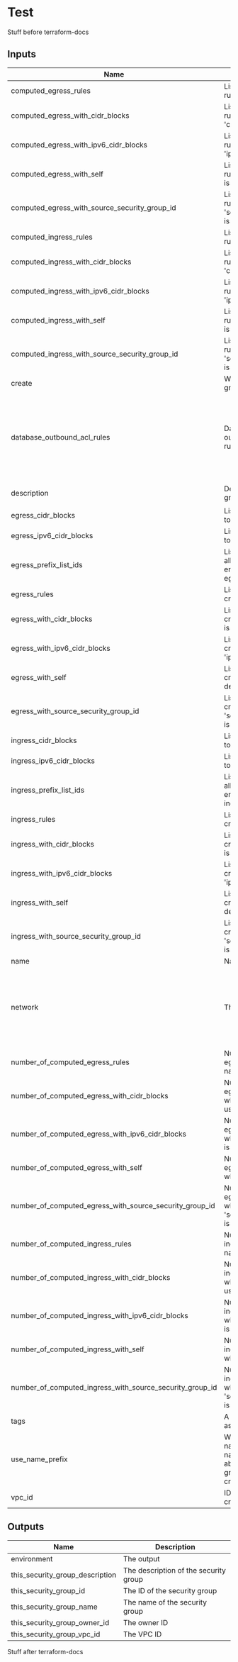 # Test

Stuff before terraform-docs

<!-- BEGINNING OF PRE-COMMIT-TERRAFORM DOCS HOOK -->
## Inputs

| Name | Description | Type | Default | Required |
|------|-------------|:----:|:-----:|:-----:|
| computed_egress_rules | List of computed egress rules to create by name | list(string) | `[]` | no |
| computed_egress_with_cidr_blocks | List of computed egress rules to create where 'cidr_blocks' is used | list(map(string)) | `[]` | no |
| computed_egress_with_ipv6_cidr_blocks | List of computed egress rules to create where 'ipv6_cidr_blocks' is used | list(map(string)) | `[]` | no |
| computed_egress_with_self | List of computed egress rules to create where 'self' is defined | list(map(string)) | `[]` | no |
| computed_egress_with_source_security_group_id | List of computed egress rules to create where 'source_security_group_id' is used | list(map(string)) | `[]` | no |
| computed_ingress_rules | List of computed ingress rules to create by name | list(string) | `[]` | no |
| computed_ingress_with_cidr_blocks | List of computed ingress rules to create where 'cidr_blocks' is used | list(map(string)) | `[]` | no |
| computed_ingress_with_ipv6_cidr_blocks | List of computed ingress rules to create where 'ipv6_cidr_blocks' is used | list(map(string)) | `[]` | no |
| computed_ingress_with_self | List of computed ingress rules to create where 'self' is defined | list(map(string)) | `[]` | no |
| computed_ingress_with_source_security_group_id | List of computed ingress rules to create where 'source_security_group_id' is used | list(map(string)) | `[]` | no |
| create | Whether to create security group and all rules | bool | `true` | no |
| database_outbound_acl_rules | Database subnets outbound network ACL rules | list(map(string)) | `[ { "cidr_block": "0.0.0.0/0", "from_port": 0, "protocol": "-1", "rule_action": "allow", "rule_number": 100, "to_port": 0 } ]` | no |
| description | Description of security group | string | `Security Group managed by Terraform` | no |
| egress_cidr_blocks | List of IPv4 CIDR ranges to use on all egress rules | list(string) | `[ "0.0.0.0/0" ]` | no |
| egress_ipv6_cidr_blocks | List of IPv6 CIDR ranges to use on all egress rules | list(string) | `[ "::/0" ]` | no |
| egress_prefix_list_ids | List of prefix list IDs (for allowing access to VPC endpoints) to use on all egress rules | list(string) | `[]` | no |
| egress_rules | List of egress rules to create by name | list(string) | `[]` | no |
| egress_with_cidr_blocks | List of egress rules to create where 'cidr_blocks' is used | list(map(string)) | `[]` | no |
| egress_with_ipv6_cidr_blocks | List of egress rules to create where 'ipv6_cidr_blocks' is used | list(map(string)) | `[]` | no |
| egress_with_self | List of egress rules to create where 'self' is defined | list(map(string)) | `[]` | no |
| egress_with_source_security_group_id | List of egress rules to create where 'source_security_group_id' is used | list(map(string)) | `[]` | no |
| ingress_cidr_blocks | List of IPv4 CIDR ranges to use on all ingress rules | list(string) | `[]` | no |
| ingress_ipv6_cidr_blocks | List of IPv6 CIDR ranges to use on all ingress rules | list(string) | `[]` | no |
| ingress_prefix_list_ids | List of prefix list IDs (for allowing access to VPC endpoints) to use on all ingress rules | list(string) | `[]` | no |
| ingress_rules | List of ingress rules to create by name | list(string) | `[]` | no |
| ingress_with_cidr_blocks | List of ingress rules to create where 'cidr_blocks' is used | list(map(string)) | `[]` | no |
| ingress_with_ipv6_cidr_blocks | List of ingress rules to create where 'ipv6_cidr_blocks' is used | list(map(string)) | `[]` | no |
| ingress_with_self | List of ingress rules to create where 'self' is defined | list(map(string)) | `[]` | no |
| ingress_with_source_security_group_id | List of ingress rules to create where 'source_security_group_id' is used | list(map(string)) | `[]` | no |
| name | Name of security group | string | - | yes |
| network | The network | object | `{ "subnets": [ { "cidr_block": "10.0.0.0/16", "id": "vpc-123456" } ], "vpc": [ { "cidr_block": "10.0.0.0/16", "id": "vpc-123456" } ] }` | no |
| number_of_computed_egress_rules | Number of computed egress rules to create by name | number | `0` | no |
| number_of_computed_egress_with_cidr_blocks | Number of computed egress rules to create where 'cidr_blocks' is used | number | `0` | no |
| number_of_computed_egress_with_ipv6_cidr_blocks | Number of computed egress rules to create where 'ipv6_cidr_blocks' is used | number | `0` | no |
| number_of_computed_egress_with_self | Number of computed egress rules to create where 'self' is defined | number | `0` | no |
| number_of_computed_egress_with_source_security_group_id | Number of computed egress rules to create where 'source_security_group_id' is used | number | `0` | no |
| number_of_computed_ingress_rules | Number of computed ingress rules to create by name | number | `0` | no |
| number_of_computed_ingress_with_cidr_blocks | Number of computed ingress rules to create where 'cidr_blocks' is used | number | `0` | no |
| number_of_computed_ingress_with_ipv6_cidr_blocks | Number of computed ingress rules to create where 'ipv6_cidr_blocks' is used | number | `0` | no |
| number_of_computed_ingress_with_self | Number of computed ingress rules to create where 'self' is defined | number | `0` | no |
| number_of_computed_ingress_with_source_security_group_id | Number of computed ingress rules to create where 'source_security_group_id' is used | number | `0` | no |
| tags | A mapping of tags to assign to security group | map(string) | `{}` | no |
| use_name_prefix | Whether to use name_prefix or fixed name. Should be true to able to update security group name after initial creation | bool | `true` | no |
| vpc_id | ID of the VPC where to create security group | string | - | yes |

## Outputs

| Name | Description |
|------|-------------|
| environment | The output |
| this_security_group_description | The description of the security group |
| this_security_group_id | The ID of the security group |
| this_security_group_name | The name of the security group |
| this_security_group_owner_id | The owner ID |
| this_security_group_vpc_id | The VPC ID |

<!-- END OF PRE-COMMIT-TERRAFORM DOCS HOOK -->	

Stuff after terraform-docs
